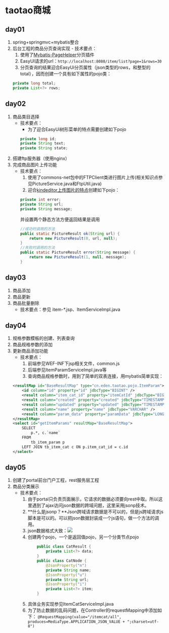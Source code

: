 # taotao商城
## day01
  1. spring+springmvc+mybatis整合
  2. 后台工程的商品分页查询实现 
	- 技术要点：
		1. 使用了[Mybatis-PageHelper](https://github.com/pagehelper/Mybatis-PageHelper)分页插件
		2. EasyUI请求的url：`http://localhost:8080/item/list?page=1&rows=30`
		3. 分页查询的结果迎合EasyUi分页属性（json类型的rows，和整型的total），因而创建一个具有如下属性的pojo类：
        ```java
        private long total;
        private List<?> rows;
        ```

## day02
1. 商品类目选择
	- 技术要点：
		- 为了迎合EasyUi树形菜单的特点需要创建如下pojo 
		```java
        private long id;
		private String text;
		private String state;
        ```
2. 搭建ftp服务器（使用nginx）
3. 完成商品图片上传功能
	- 技术要点：
		1. 使用了commons-net包中的FTPClient类进行图片上传(相关知识点参见PictureService.java和FtpUtil.java)
		2. 迎合[kindeditor上传图片的特点](http://kindeditor.net/docs/upload.html)创建如下pojo：
		```java
        private int error;
		private String url;
		private String message;
        ```
		并设置两个静态方法方便返回结果是调用
		```java
		//成功时调用的方法
		public static PictureResult ok(String url) {
			return new PictureResult(0, url, null);
		}
		//失败时调用的方法
		public static PictureResult error(String message) {
			return new PictureResult(1, null, message);
		}
		```

## day03
1. 商品添加
2. 商品更新
3. 商品批量删除
	- 技术要点：参见 item-*.jsp、ItemServiceImpl.java


## day04
1. 规格参数模板的创建、列表查询
2. 商品规格参数的添加
3. 更新商品添加功能
	- 技术要点：
		1. 前端参见WEF-INF下jsp相关文件，common.js
		2. 后端参见ItemParamServiceImpl.java等
		3. 查询商品规格参数时，用到了简单的双表连接，用mybatis简单实现：
	```xml
	<resultMap id="BaseResultMap" type="cn.eden.taotao.pojo.ItemParam">
		<id column="id" property="id" jdbcType="BIGINT" />
		<result column="item_cat_id" property="itemCatId" jdbcType="BIGINT" />
		<result column="created" property="created" jdbcType="TIMESTAMP" />
		<result column="updated" property="updated" jdbcType="TIMESTAMP" />
		<result column="name" property="name" jdbcType="VARCHAR" />
		<result column="param_data" property="paramData" jdbcType="LONGVARCHAR" />
	</resultMap>	
	<select id="getItemParams" resultMap="BaseResultMap">
		SELECT
			p.*, c.`name`
		FROM
			tb_item_param p
		LEFT JOIN tb_item_cat c ON p.item_cat_id = c.id
	</select>
	```


## day05
1. 创建了portal前台门户工程，rest服务层工程
2. 商品分类展示
	- 技术要点：
		1. 由于portal只负责页面展示，它请求的数据必须要向rest中取。所以这里遇到了ajax访问json数据的跨域问题，这里采用jsonp技术。
		2. **什么是jsonp？**Json跨域请求数据是不可以的，但是js跨域请求js脚本是可以的。可以把json数据封装成一个js语句，做一个方法的调用。  
		3. json数据格式大致：![](http://i.imgur.com/GEu4560.png)
		4. 创建两个pojo，一个是返回值pojo，另一个分类节点pojo
			```java
				public class CatResult {
					private List<?> data;	
				}
				public class CatNode {
					@JsonProperty("n")
					private String name;
					@JsonProperty("u")
					private String url;
					@JsonProperty("i")
					private List<?> item;
				}
			```
		5. 具体业务实现参见ItemCatServiceImpl.java
		6. 为了防止数据的乱码问题，在Controller的requestMapping中添加如下：
		`@RequestMapping(value="/itemcat/all", produces=MediaType.APPLICATION_JSON_VALUE + ";charset=utf-8")`

		




